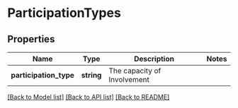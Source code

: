 # ParticipationTypes

## Properties
Name | Type | Description | Notes
------------ | ------------- | ------------- | -------------
**participation_type** | **string** | The capacity of Involvement | 

[[Back to Model list]](../README.md#documentation-for-models) [[Back to API list]](../README.md#documentation-for-api-endpoints) [[Back to README]](../README.md)


